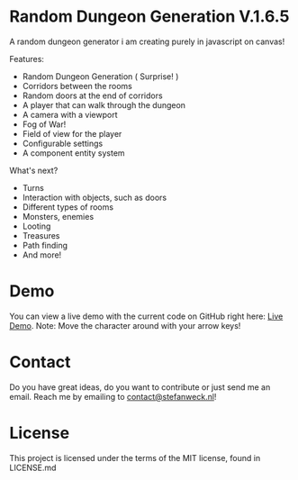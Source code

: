 <h1>Random Dungeon Generation V.1.6.5</h1>

A random dungeon generator i am creating purely in javascript on canvas! 

Features:
- Random Dungeon Generation ( Surprise! )
- Corridors between the rooms
- Random doors at the end of corridors
- A player that can walk through the dungeon
- A camera with a viewport
- Fog of War!
- Field of view for the player
- Configurable settings
- A component entity system

What's next?

- Turns
- Interaction with objects, such as doors
- Different types of rooms
- Monsters, enemies
- Looting
- Treasures
- Path finding
- And more!

<h1>Demo</h1>

You can view a live demo with the current code 
on GitHub right here: [Live Demo](http://htmlpreview.github.io/?https://github.com/stefanweck/dungeongeneration/blob/master/index.html).
Note: Move the character around with your arrow keys!
 
<h1>Contact</h1>

Do you have great ideas, do you want to contribute or just send 
me an email. Reach me by emailing to contact@stefanweck.nl!

<h1>License</h1>
This project is licensed under the terms of the MIT license, 
found in LICENSE.md
